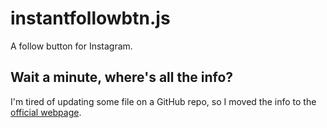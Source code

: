 instantfollowbtn.js
=======================

A follow button for Instagram.

## Wait a minute, where's all the info?
I'm tired of updating some file on a GitHub repo, so I moved the info to the [official webpage](http://tac61.webstarts.com/instantfollowbtn/).
